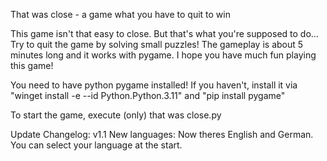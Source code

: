 That was close - a game what you have to quit to win

This game isn't that easy to close. But that's what you're supposed to do... Try to quit the game by solving small puzzles! The gameplay is about 5 minutes long and it works with pygame. I hope you have much fun playing this game!

You need to have python pygame installed!
If you haven't, install it via "winget install -e --id Python.Python.3.11" and "pip install pygame"

To start the game, execute (only) that was close.py

Update Changelog:
v1.1
  New languages: Now theres English and German. You can select your language at the start.
